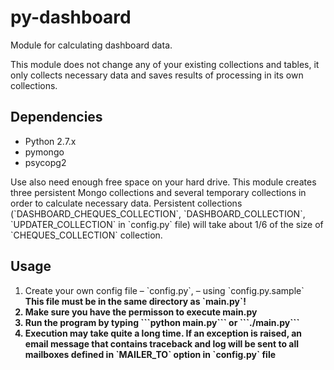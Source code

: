 py-dashboard
============

Module for calculating dashboard data.

This module does not change any of your existing collections and tables, it only collects necessary data and saves results of processing in its own collections.

Dependencies
------------
<ul>
  <li>Python 2.7.x</li>
  <li>pymongo</li>
  <li>psycopg2</li>
</ul>
Use also need enough free space on your hard drive. This module creates three persistent Mongo collections and several temporary collections in order to calculate necessary data. Persistent collections (`DASHBOARD_CHEQUES_COLLECTION`, `DASHBOARD_COLLECTION`, `UPDATER_COLLECTION` in `config.py` file) will take about 1/6 of the size of `CHEQUES_COLLECTION` collection.

Usage
-----
<ol>
  <li>Create your own config file – `config.py`, – using `config.py.sample`<br>
    <strong>This file must be in the same directory as `main.py`!<strong>
  </li>
  <li>Make sure you have the permisson to execute <b>main.py</b></li>
  <li>Run the program by typing ```python main.py``` or ```./main.py```</li>
  <li>Execution may take quite a long time. If an exception is raised, an email message that contains traceback and log will be sent to all mailboxes defined in `MAILER_TO` option in `config.py` file</li>
</ol>
